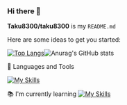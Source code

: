 ### Hi there 👋


**Taku8300/taku8300** is my `README.md` 

Here are some ideas to get you started:

[![Top Langs](https://github-readme-stats.vercel.app/api/top-langs/?username=Taku8300&layout=compact&theme=onedark
)](https://github.com/anuraghazra/github-readme-stats)![Anurag's GitHub stats](https://github-readme-stats.vercel.app/api?username=Taku8300&theme=onedark)

🔧 Languages and Tools

[![My Skills](https://skillicons.dev/icons?i=js,html,css,tailwind,laravel,aws,react,java,linux,mysql,php,py,vscode)](https://skillicons.dev)


📚 I'm currently learning
[![My Skills](https://skillicons.dev/icons?i=androidstudio,anaconda,arduino,docker,go,opencv,raspberrypi)](https://skillicons.dev)


